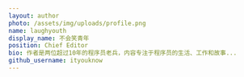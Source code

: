 ```yaml
---
layout: author
photo: /assets/img/uploads/profile.png
name: laughyouth
display_name: 不会笑青年
position: Chief Editor
bio: 作者是两位超过10年的程序员老兵，内容专注于程序员的生活、工作和故事...
github_username: ityouknow
---
```


